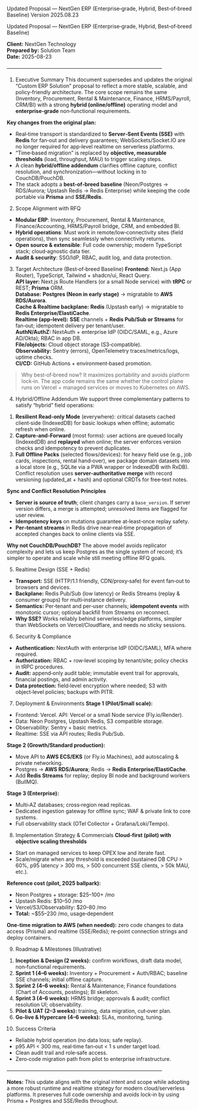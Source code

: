 Updated Proposal — NextGen ERP (Enterprise‑grade, Hybrid, Best‑of‑breed Baseline)
Version 2025.08.23


Updated Proposal — NextGen ERP (Enterprise‑grade, Hybrid, Best‑of‑breed Baseline)

**Client:** NextGen Technology  
**Prepared by:** Solution Team  
**Date:** 2025-08-23

——————————————————————————————

1) Executive Summary
This document supersedes and updates the original “Custom ERP Solution” proposal to reflect a more stable, scalable, and policy‑friendly architecture. The core scope remains the same (Inventory, Procurement, Rental & Maintenance, Finance, HRMS/Payroll, CRM/BI) with a strong **hybrid (online/offline)** operating model and **enterprise‑grade** non‑functional requirements.

**Key changes from the original plan:**
- Real‑time transport is standardized to **Server‑Sent Events (SSE)** with **Redis** for fan‑out and delivery guarantees; WebSockets/Socket.IO are no longer required for app‑level realtime on serverless platforms.
- “Time‑based migration” is replaced by **objective, measurable thresholds** (load, throughput, MAU) to trigger scaling steps.
- A clean **hybrid/offline addendum** clarifies offline capture, conflict resolution, and synchronization—without locking in to CouchDB/PouchDB.
- The stack adopts a **best‑of‑breed baseline** (Neon/Postgres → RDS/Aurora; Upstash Redis → Redis Enterprise) while keeping the code portable via **Prisma** and **SSE/Redis**.

2) Scope Alignment with RFQ
- **Modular ERP**: Inventory, Procurement, Rental & Maintenance, Finance/Accounting, HRMS/Payroll bridge, CRM, and embedded BI.
- **Hybrid operations**: Must work in remote/low‑connectivity sites (field operations), then sync seamlessly when connectivity returns.
- **Open source & extensible**: Full code ownership; modern TypeScript stack; cloud‑agnostic data tier.
- **Audit & security**: SSO/IdP, RBAC, audit log, and data protection.

3) Target Architecture (Best‑of‑breed Baseline)
**Frontend:** Next.js (App Router), TypeScript, Tailwind + shadcn/ui, React Query.  
**API layer:** Next.js Route Handlers (or a small Node service) with **tRPC** or REST; **Prisma** ORM.  
**Database:** **Postgres (Neon in early stage)** → migratable to **AWS RDS/Aurora**.  
**Cache & Realtime backplane:** **Redis** (Upstash early) → migratable to **Redis Enterprise/ElastiCache**.  
**Realtime (app‑level):** **SSE** channels + **Redis Pub/Sub or Streams** for fan‑out; idempotent delivery per tenant/user.  
**AuthN/AuthZ:** NextAuth + enterprise IdP (OIDC/SAML, e.g., Azure AD/Okta); RBAC in app DB.  
**File/objects:** Cloud object storage (S3‑compatible).  
**Observability:** Sentry (errors), OpenTelemetry traces/metrics/logs, uptime checks.  
**CI/CD:** GitHub Actions + environment‑based promotion.

> Why best‑of‑breed now? It maximizes portability and avoids platform lock‑in. The app code remains the same whether the control plane runs on Vercel + managed services or moves to Kubernetes on AWS.

4) Hybrid/Offline Addendum
We support three complementary patterns to satisfy “hybrid” field operations:
1. **Resilient Read‑only Mode** (everywhere): critical datasets cached client‑side (IndexedDB) for basic lookups when offline; automatic refresh when online.
2. **Capture‑and‑Forward** (most forms): user actions are queued locally (IndexedDB) and **replayed** when online; the server enforces version checks and idempotency to prevent duplicates.
3. **Full Offline Packs** (selected flows/devices): for heavy field use (e.g., job cards, inspections, rental hand‑over), we package domain datasets into a local store (e.g., SQLite via a PWA wrapper or IndexedDB with RxDB). Conflict resolution uses **server‑authoritative merge** with record versioning (updated_at + hash) and optional CRDTs for free‑text notes.

**Sync and Conflict Resolution Principles**
- **Server is source of truth**; client changes carry a `base_version`. If server version differs, a merge is attempted; unresolved items are flagged for user review.
- **Idempotency keys** on mutations guarantee at‑least‑once replay safety.
- **Per‑tenant streams** in Redis drive near‑real‑time propagation of accepted changes back to online clients via SSE.

**Why not CouchDB/PouchDB?** The above model avoids replicator complexity and lets us keep Postgres as the single system of record; it’s simpler to operate and scale while still meeting offline RFQ goals.

5) Realtime Design (SSE + Redis)
- **Transport:** SSE (HTTP/1.1 friendly, CDN/proxy‑safe) for event fan‑out to browsers and devices.
- **Backplane:** Redis Pub/Sub (low latency) or Redis Streams (replay & consumer groups) for multi‑instance delivery.
- **Semantics:** Per‑tenant and per‑user channels; **idempotent events** with monotonic cursor; optional backfill from Streams on reconnect.
- **Why SSE?** Works reliably behind serverless/edge platforms, simpler than WebSockets on Vercel/Cloudflare, and needs no sticky sessions.

6) Security & Compliance
- **Authentication:** NextAuth with enterprise IdP (OIDC/SAML), MFA where required.
- **Authorization:** RBAC + row‑level scoping by tenant/site; policy checks in tRPC procedures.
- **Audit:** append‑only audit table; immutable event trail for approvals, financial postings, and admin activity.
- **Data protection:** field‑level encryption where needed; S3 with object‑level policies; backups with PITR.

7) Deployment & Environments
**Stage 1 (Pilot/Small scale):**
- Frontend: Vercel. API: Vercel or a small Node service (Fly.io/Render).
- Data: Neon Postgres, Upstash Redis, S3 compatible storage.
- Observability: Sentry + basic metrics.
- Realtime: SSE via API routes; Redis Pub/Sub.

**Stage 2 (Growth/Standard production):**
- Move API to **AWS ECS/EKS** (or Fly.io Machines), add autoscaling & private networking.
- Postgres → **AWS RDS/Aurora**; Redis → **Redis Enterprise/ElastiCache**.
- Add **Redis Streams** for replay; deploy BI node and background workers (BullMQ).

**Stage 3 (Enterprise):**
- Multi‑AZ databases; cross‑region read replicas.
- Dedicated ingestion gateway for offline sync; WAF & private link to core systems.
- Full observability stack (OTel Collector + Grafana/Loki/Tempo).

8) Implementation Strategy & Commercials
**Cloud‑first (pilot) with objective scaling thresholds**  
- Start on managed services to keep OPEX low and iterate fast.  
- Scale/migrate when any threshold is exceeded (sustained DB CPU > 60%, p95 latency > 300 ms, > 500 concurrent SSE clients, > 50k MAU, etc.).

**Reference cost (pilot, 2025 ballpark):**
- Neon Postgres + storage: $25–100+ /mo
- Upstash Redis: $10–50 /mo
- Vercel/S3/Observability: $20–80 /mo
- **Total:** ~$55–230 /mo, usage‑dependent

**One‑time migration to AWS (when needed):** zero code changes to data access (Prisma) and realtime (SSE/Redis); re‑point connection strings and deploy containers.

9) Roadmap & Milestones (Illustrative)
1. **Inception & Design (2 weeks):** confirm workflows, draft data model, non‑functional requirements.  
2. **Sprint 1 (4–6 weeks):** Inventory + Procurement + Auth/RBAC; baseline SSE channels; initial offline capture.  
3. **Sprint 2 (4–6 weeks):** Rental & Maintenance; Finance foundations (Chart of Accounts, postings); BI skeleton.  
4. **Sprint 3 (4–6 weeks):** HRMS bridge; approvals & audit; conflict resolution UI; observability.  
5. **Pilot & UAT (2–3 weeks):** training, data migration, cut‑over plan.  
6. **Go‑live & Hypercare (4–6 weeks):** SLAs, monitoring, tuning.

10) Success Criteria
- Reliable hybrid operation (no data loss; safe replay).
- p95 API < 300 ms, real‑time fan‑out < 1 s under target load.
- Clean audit trail and role‑safe access.
- Zero‑code migration path from pilot to enterprise infrastructure.

——————————————————————————————

**Notes:** This update aligns with the original intent and scope while adopting a more robust runtime and realtime strategy for modern cloud/serverless platforms. It preserves full code ownership and avoids lock‑in by using Prisma + Postgres and SSE/Redis throughout.
